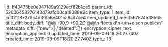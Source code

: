 id: ff43475be0e947189a9129ecf82b1ce5
parent_id: 52606458276143d79afd00ca18088e2c
item_type: 1
item_id: cc321187279c4d3f9a6e401ca6ad7ce4
item_updated_time: 1567874538565
title_diff: 
body_diff: "@@ -90,9 +90,20 @@\n ffects d\n-u\n+e son public\n"
metadata_diff: {"new":{},"deleted":[]}
encryption_cipher_text: 
encryption_applied: 0
updated_time: 2019-09-09T18:20:27.740Z
created_time: 2019-09-09T18:20:27.740Z
type_: 13